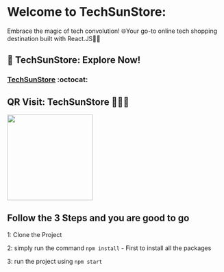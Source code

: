 # Welcome to TechSunStore:
Embrace the magic of tech convolution! 🌐Your go-to online tech shopping destination built with React.JS🛒🔥

## 🔗 TechSunStore: Explore Now!
###  [TechSunStore](https://techsunstore.netlify.app/) :octocat:

## QR Visit: TechSunStore 📱👩‍💻
<img src="https://github.com/techSun-07/TechSunStore/assets/100226645/ae680231-a6ba-4f22-8149-96348755ee63" height = "200" />


## Follow the 3 Steps and you are good to go


1: Clone the Project 

2: simply run the command    `npm install`  - First to install all the packages
   
3: run the project using   `npm start`














